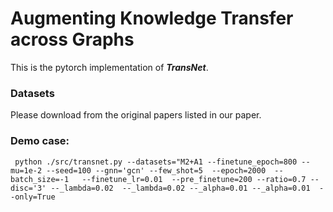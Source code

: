 # Augmenting Knowledge Transfer across Graphs

This is the pytorch implementation of _**TransNet**_.

### Datasets
Please download from the original papers listed in our paper.

### Demo case:
```
 python ./src/transnet.py --datasets="M2+A1 --finetune_epoch=800 --mu=1e-2 --seed=100 --gnn='gcn' --few_shot=5  --epoch=2000  --batch_size=-1   --finetune_lr=0.01  --pre_finetune=200 --ratio=0.7 --disc='3' --_lambda=0.02  --_lambda=0.02 --_alpha=0.01 --_alpha=0.01  --only=True
```
